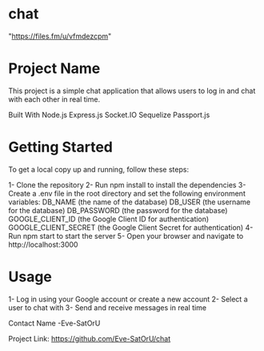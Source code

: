 # chat
"https://files.fm/u/vfmdezcpm"
# Project Name
This project is a simple chat application that allows users to log in and chat with each other in real time.

Built With
Node.js
Express.js
Socket.IO
Sequelize
Passport.js
# Getting Started
To get a local copy up and running, follow these steps:

1- Clone the repository
2- Run npm install to install the dependencies
3- Create a .env file in the root directory and set the following environment variables:
DB_NAME (the name of the database)
DB_USER (the username for the database)
DB_PASSWORD (the password for the database)
GOOGLE_CLIENT_ID (the Google Client ID for authentication)
GOOGLE_CLIENT_SECRET (the Google Client Secret for authentication)
4- Run npm start to start the server
5- Open your browser and navigate to http://localhost:3000
# Usage
1- Log in using your Google account or create a new account
2- Select a user to chat with
3- Send and receive messages in real time

Contact
Name -Eve-SatOrU

Project Link: https://github.com/Eve-SatOrU/chat



